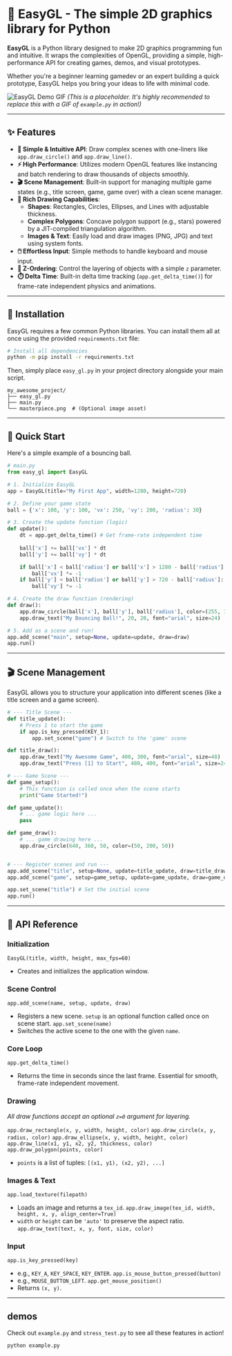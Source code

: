 # 🎨 EasyGL - The simple 2D graphics library for Python

**EasyGL** is a Python library designed to make 2D graphics programming fun and intuitive. It wraps the complexities of OpenGL, providing a simple, high-performance API for creating games, demos, and visual prototypes.

Whether you're a beginner learning gamedev or an expert building a quick prototype, EasyGL helps you bring your ideas to life with minimal code.

![EasyGL Demo GIF](https://i.imgur.com/your-demo-gif.gif)
*(This is a placeholder. It's highly recommended to replace this with a GIF of `example.py` in action!)*

---

## ✨ Features

- **🚀 Simple & Intuitive API**: Draw complex scenes with one-liners like `app.draw_circle()` and `app.draw_line()`.
- **⚡ High Performance**: Utilizes modern OpenGL features like instancing and batch rendering to draw thousands of objects smoothly.
- **🎬 Scene Management**: Built-in support for managing multiple game states (e.g., title screen, game, game over) with a clean scene manager.
- **🎨 Rich Drawing Capabilities**:
    - **Shapes**: Rectangles, Circles, Ellipses, and Lines with adjustable thickness.
    - **Complex Polygons**: Concave polygon support (e.g., stars) powered by a JIT-compiled triangulation algorithm.
    - **Images & Text**: Easily load and draw images (PNG, JPG) and text using system fonts.
- **🖱️ Effortless Input**: Simple methods to handle keyboard and mouse input.
- **🔢 Z-Ordering**: Control the layering of objects with a simple `z` parameter.
- **⏱️ Delta Time**: Built-in delta time tracking (`app.get_delta_time()`) for frame-rate independent physics and animations.

---

## 🔧 Installation

EasyGL requires a few common Python libraries. You can install them all at once using the provided `requirements.txt` file:

```bash
# Install all dependencies
python -m pip install -r requirements.txt
```

Then, simply place `easy_gl.py` in your project directory alongside your main script.

```
my_awesome_project/
├── easy_gl.py
├── main.py
└── masterpiece.png  # (Optional image asset)
```

---

## 🚀 Quick Start

Here's a simple example of a bouncing ball.

```python
# main.py
from easy_gl import EasyGL

# 1. Initialize EasyGL
app = EasyGL(title="My First App", width=1280, height=720)

# 2. Define your game state
ball = {'x': 100, 'y': 100, 'vx': 250, 'vy': 200, 'radius': 30}

# 3. Create the update function (logic)
def update():
    dt = app.get_delta_time() # Get frame-rate independent time
    
    ball['x'] += ball['vx'] * dt
    ball['y'] += ball['vy'] * dt

    if ball['x'] < ball['radius'] or ball['x'] > 1280 - ball['radius']:
        ball['vx'] *= -1
    if ball['y'] < ball['radius'] or ball['y'] > 720 - ball['radius']:
        ball['vy'] *= -1

# 4. Create the draw function (rendering)
def draw():
    app.draw_circle(ball['x'], ball['y'], ball['radius'], color=(255, 100, 100))
    app.draw_text("My Bouncing Ball!", 20, 20, font="arial", size=24)

# 5. Add as a scene and run!
app.add_scene("main", setup=None, update=update, draw=draw)
app.run()
```

---

## 🎬 Scene Management

EasyGL allows you to structure your application into different scenes (like a title screen and a game screen).

```python
# --- Title Scene ---
def title_update():
    # Press 1 to start the game
    if app.is_key_pressed(KEY_1):
        app.set_scene("game") # Switch to the 'game' scene

def title_draw():
    app.draw_text("My Awesome Game", 400, 300, font="arial", size=48)
    app.draw_text("Press [1] to Start", 480, 400, font="arial", size=24)

# --- Game Scene ---
def game_setup():
    # This function is called once when the scene starts
    print("Game Started!")

def game_update():
    # ... game logic here ...
    pass

def game_draw():
    # ... game drawing here ...
    app.draw_circle(640, 360, 50, color=(50, 200, 50))


# --- Register scenes and run ---
app.add_scene("title", setup=None, update=title_update, draw=title_draw)
app.add_scene("game", setup=game_setup, update=game_update, draw=game_draw)

app.set_scene("title") # Set the initial scene
app.run()
```

---

## 🎨 API Reference

### Initialization
`EasyGL(title, width, height, max_fps=60)`
- Creates and initializes the application window.

### Scene Control
`app.add_scene(name, setup, update, draw)`
- Registers a new scene. `setup` is an optional function called once on scene start.
`app.set_scene(name)`
- Switches the active scene to the one with the given `name`.

### Core Loop
`app.get_delta_time()`
- Returns the time in seconds since the last frame. Essential for smooth, frame-rate independent movement.

### Drawing
*All draw functions accept an optional `z=0` argument for layering.*

`app.draw_rectangle(x, y, width, height, color)`
`app.draw_circle(x, y, radius, color)`
`app.draw_ellipse(x, y, width, height, color)`
`app.draw_line(x1, y1, x2, y2, thickness, color)`
`app.draw_polygon(points, color)`
- `points` is a list of tuples: `[(x1, y1), (x2, y2), ...]`

### Images & Text
`app.load_texture(filepath)`
- Loads an image and returns a `tex_id`.
`app.draw_image(tex_id, width, height, x, y, align_center=True)`
- `width` or `height` can be `'auto'` to preserve the aspect ratio.
`app.draw_text(text, x, y, font, size, color)`

### Input
`app.is_key_pressed(key)`
- e.g., `KEY_A`, `KEY_SPACE`, `KEY_ENTER`.
`app.is_mouse_button_pressed(button)`
- e.g., `MOUSE_BUTTON_LEFT`.
`app.get_mouse_position()`
- Returns `(x, y)`.

---

## demos

Check out `example.py` and `stress_test.py` to see all these features in action!

```bash
python example.py
```